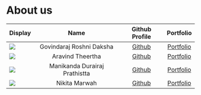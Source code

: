 # About us


| Display                                             |             Name              |              Github Profile               |                        Portfolio                         |
|-----------------------------------------------------|:-----------------------------:|:-----------------------------------------:|:--------------------------------------------------------:|
| ![](https://via.placeholder.com/100.png?text=Photo) |   Govindaraj Roshni Daksha    | [Github](https://github.com/roshnidaksha) |   [Portfolio](../docs/team/govindarajRoshniDaksha.md)    |
| ![](https://via.placeholder.com/100.png?text=Photo) |       Aravind Theertha        | [Github](https://github.com/theertha120)  |       [Portfolio](../docs/team/theertha120.md)       |
| ![](https://via.placeholder.com/100.png?text=Photo) | Manikanda Durairaj Prathistta | [Github](https://github.com/prathisttam)  | [Portfolio](../docs/team/manikandaDurairajPrathistta.md) |
| ![](https://via.placeholder.com/100.png?text=Photo) |         Nikita Marwah         |   [Github](https://github.com/nmarwah7)   |        [Portfolio](../docs/team/nikitamarwah.md)         |

